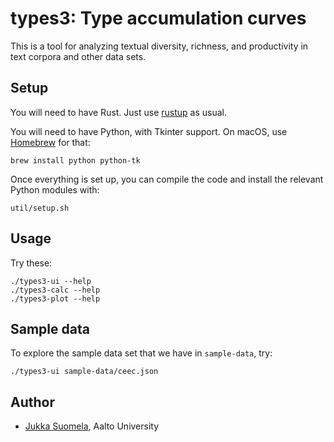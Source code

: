 # types3: Type accumulation curves

This is a tool for analyzing textual diversity, richness, and productivity in text corpora and other data sets.

## Setup

You will need to have Rust. Just use [rustup](https://www.rust-lang.org/tools/install) as usual.

You will need to have Python, with Tkinter support. On macOS, use [Homebrew](https://brew.sh) for that:

    brew install python python-tk

Once everything is set up, you can compile the code and install the relevant Python modules with:

    util/setup.sh

## Usage

Try these:

    ./types3-ui --help
    ./types3-calc --help
    ./types3-plot --help

## Sample data

To explore the sample data set that we have in `sample-data`, try:

    ./types3-ui sample-data/ceec.json

## Author

- [Jukka Suomela](https://jukkasuomela.fi/), Aalto University
